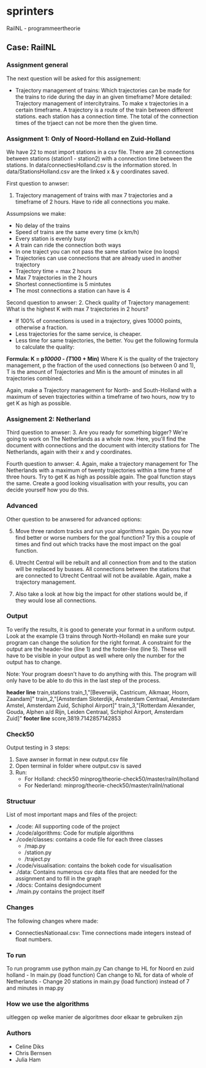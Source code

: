 # sprinters
RailNL - programmeertheorie

## Case: RailNL

### Assignment general
The next question will be asked for this assignement: 
- Trajectory management of trains: Which trajectories can be made for the trains to ride during the day in an given timeframe? 
More detailed: Trajectory management of intercitytrains. To make x trajectories in a certain timeframe. A trajectory is a route of the train between different stations. each station has a connection time. The total of the connection times of the trjaect can not be more then the given time.

### Assignment 1: Only of Noord-Holland en Zuid-Holland
We have 22 to most import stations in a csv file. There are 28 connections between stations (station1 - station2) with a connection time between the stations. In data/connectiesHolland.csv is the information stored. In data/StationsHolland.csv are the linked x & y coordinates saved. 

First question to anwser:
1. Trajectory management of trains with max 7 trajectories and a timeframe of 2 hours. Have to ride all connections you make. 

Assumpsions we make: 
- No delay of the trains
- Speed of trains are the same every time (x km/h)
- Every station is evenly busy
- A train can ride the connection both ways
- In one traject you can not pass the same station twice (no loops)
- Trajectories can use connections that are already used in another trajectory
- Trajectory time = max 2 hours
- Max 7 trajectories in the 2 hours
- Shortest connectiontime is 5 mintutes
- The most connections a station can have is 4

Second question to anwser:
2. Check quality of Trajectory management: What is the highest K with max 7 trajectories in 2 hours? 
- If 100% of connections is used in a trajectory, gives 10000 points, otherwise a fraction. 
- Less trajectories for the same service, is cheaper. 
- Less time for same trajectories, the better. 
You get the following formula to calculate the quality:

**Formula: K = p*10000 - (T*100 + Min)**
Where K is the quality of the trajectory management, p the fraction of the used connections (so between 0 and 1), T is the amount of Trajectories and Min is the amount of minutes in all trajectories combined.

Again, make a Trajectory management for North- and South-Holland with a maximum of seven trajectories within a timeframe of two hours, now try to get K as high as possible.

### Assignement 2: Netherland

Third question to anwser:
3. Are you ready for something bigger? We're going to work on The Netherlands as a whole now. Here, you'll find the document with connections and the document with intercity stations for The Netherlands, again with their x and y coordinates. 

Fourth question to anwser: 
4. Again, make a trajectory management for The Netherlands with a maximum of twenty trajectories within a time frame of three hours. Try to get K as high as possible again. The goal function stays the same. Create a good looking visualisation with your results, you can decide yourself how you do this.

### Advanced
Other question to be anwsered for advanced options: 

5. Move three random tracks and run your algorithms again. Do you now find better or worse numbers for the goal function? Try this a couple of times and find out which tracks have the most impact on the goal function.

6. Utrecht Central will be rebuilt and all connection from and to the station will be replaced by busses. All connections between the stations that are connected to Utrecht Centraal will not be available. Again, make a trajectory management. 

7. Also take a look at how big the impact for other stations would be, if they would lose all connections.

### Output
To verify the results, it is good to generate your format in a uniform output. Look at the example (3 trains through North-Holland) en make sure your program can change the solution for the right format. A constraint for the output are the header-line (line 1) and the footer-line (line 5). These will have to be visible in your output as well where only the number for the output has to change.

Note: Your program doesn't have to do anything with this. The program will only have to be able to do this in the last step of the process.

**header line** train,stations
                train_1,"[Beverwijk, Castricum, Alkmaar, Hoorn, Zaandam]"
                train_2,"[Amsterdam Sloterdijk, Amsterdam Centraal, Amsterdam Amstel, Amsterdam Zuid, Schiphol Airport]"
                train_3,"[Rotterdam Alexander, Gouda, Alphen a/d Rijn, Leiden Centraal, Schiphol Airport, Amsterdam Zuid]"
**footer line** score,3819.7142857142853

### Check50
Output testing in 3 steps:
1. Save awnser in format in new output.csv file
2. Open terminal in folder where output.csv is saved
3. Run: 
    - For Holland: check50 minprog/theorie-check50/master/railnl/holland
    - For Nederland:  minprog/theorie-check50/master/railnl/national

### Structuur
List of most important maps and files of the project: 

- ./code: All supporting code of the project
- ./code/algorithms: Code for mutiple algorithms
- ./code/classes: contains a code file for each three classes
    - /map.py
    - /station.py
    - /traject.py
- ./code/visualisation: contains the bokeh code for visualisation
- ./data: Contains numerous csv data files that are needed for the assignment and to fill in the graph
- ./docs: Contains designdocument
- ./main.py contains the project itself

### Changes
The following changes where made: 
- ConnectiesNationaal.csv: Time connections made integers instead of float numbers. 

### To run 
To run programm use python main.py
Can change to HL for Noord en zuid holland
    - In main.py (load function)
Can change to NL for data of whole of Netherlands 
    - Change 20 stations in main.py (load function) instead of 7 and minutes in map.py

### How we use the algorithms
uitleggen op welke manier de algoritmes door elkaar te gebruiken zijn
### Authors
- Celine Diks
- Chris Bernsen
- Julia Ham
